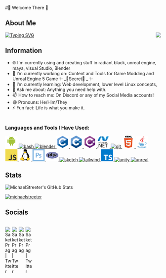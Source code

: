 #🤝 Welcome There 🤝

## About Me

<img align="right" src="https://avatars.githubusercontent.com/u/126300057?v=4"/>

<a href="https://git.io/typing-svg"><img src="https://readme-typing-svg.demolab.com?font=Tillana&weight=600&size=30&duration=3500&pause=600&color=64F744&vCenter=true&width=435&lines=My+name+is+Michael+or+go+as;**m3rk1989**+online.+;I'm+a+self+taught+Software+;Developer%2FLevel+Disgner;from+England+with+a+deep;+interest+in+game+modding%2C;+3D+Graphics%2C+reverse+engineering.;I+am+constantly+learning+and+am;always+open+to+new+adventures." alt="Typing SVG" /></a>

## Information

- 🌐 I'm currently using and creating stuff in radiant black, unreal engine, maya, visual Studio, Blender
- 🔭 I’m currently working on: Content and Tools for Game Modding and Unreal Engine 5 Game ✨ _🤯Secret🤯 _ ✨ 
- 🌱 I’m currently learning: Web development, lower level Linux concepts, 
- 💬 Ask me about: Anything you need help with.
- 📫 How to reach me: On Discord or any of my Social Media accounts!
- 😄 Pronouns: He/Him/They
- ⚡ Fun fact: Life is what you make it.
<br></br>

<h3 align="left">Languages and Tools I Have Used:</h3>
<p align="left"> <a href="https://developer.android.com" target="_blank" rel="noreferrer"> <img src="https://raw.githubusercontent.com/devicons/devicon/master/icons/android/android-original-wordmark.svg" alt="android" width="40" height="40"/> </a> <a href="https://www.gnu.org/software/bash/" target="_blank" rel="noreferrer"> <img src="https://www.vectorlogo.zone/logos/gnu_bash/gnu_bash-icon.svg" alt="bash" width="40" height="40"/> </a> <a href="https://www.blender.org/" target="_blank" rel="noreferrer"> <img src="https://download.blender.org/branding/community/blender_community_badge_white.svg" alt="blender" width="40" height="40"/> </a> <a href="https://www.cprogramming.com/" target="_blank" rel="noreferrer"> <img src="https://raw.githubusercontent.com/devicons/devicon/master/icons/c/c-original.svg" alt="c" width="40" height="40"/> </a> <a href="https://www.w3schools.com/cpp/" target="_blank" rel="noreferrer"> <img src="https://raw.githubusercontent.com/devicons/devicon/master/icons/cplusplus/cplusplus-original.svg" alt="cplusplus" width="40" height="40"/> </a> <a href="https://www.w3schools.com/cs/" target="_blank" rel="noreferrer"> <img src="https://raw.githubusercontent.com/devicons/devicon/master/icons/csharp/csharp-original.svg" alt="csharp" width="40" height="40"/> </a> <a href="https://dotnet.microsoft.com/" target="_blank" rel="noreferrer"> <img src="https://raw.githubusercontent.com/devicons/devicon/master/icons/dot-net/dot-net-original-wordmark.svg" alt="dotnet" width="40" height="40"/> </a> <a href="https://git-scm.com/" target="_blank" rel="noreferrer"> <img src="https://www.vectorlogo.zone/logos/git-scm/git-scm-icon.svg" alt="git" width="40" height="40"/> </a> <a href="https://www.w3.org/html/" target="_blank" rel="noreferrer"> <img src="https://raw.githubusercontent.com/devicons/devicon/master/icons/html5/html5-original-wordmark.svg" alt="html5" width="40" height="40"/> </a> <a href="https://www.java.com" target="_blank" rel="noreferrer"> <img src="https://raw.githubusercontent.com/devicons/devicon/master/icons/java/java-original.svg" alt="java" width="40" height="40"/> </a> <a href="https://developer.mozilla.org/en-US/docs/Web/JavaScript" target="_blank" rel="noreferrer"> <img src="https://raw.githubusercontent.com/devicons/devicon/master/icons/javascript/javascript-original.svg" alt="javascript" width="40" height="40"/> </a> <a href="https://www.linux.org/" target="_blank" rel="noreferrer"> <img src="https://raw.githubusercontent.com/devicons/devicon/master/icons/linux/linux-original.svg" alt="linux" width="40" height="40"/> </a> <a href="https://www.photoshop.com/en" target="_blank" rel="noreferrer"> <img src="https://raw.githubusercontent.com/devicons/devicon/master/icons/photoshop/photoshop-line.svg" alt="photoshop" width="40" height="40"/> </a> <a href="https://www.php.net" target="_blank" rel="noreferrer"> <img src="https://raw.githubusercontent.com/devicons/devicon/master/icons/php/php-original.svg" alt="php" width="40" height="40"/> </a> <a href="https://www.sketch.com/" target="_blank" rel="noreferrer"> <img src="https://www.vectorlogo.zone/logos/sketchapp/sketchapp-icon.svg" alt="sketch" width="40" height="40"/> </a> <a href="https://tailwindcss.com/" target="_blank" rel="noreferrer"> <img src="https://www.vectorlogo.zone/logos/tailwindcss/tailwindcss-icon.svg" alt="tailwind" width="40" height="40"/> </a> <a href="https://www.typescriptlang.org/" target="_blank" rel="noreferrer"> <img src="https://raw.githubusercontent.com/devicons/devicon/master/icons/typescript/typescript-original.svg" alt="typescript" width="40" height="40"/> </a> <a href="https://unity.com/" target="_blank" rel="noreferrer"> <img src="https://www.vectorlogo.zone/logos/unity3d/unity3d-icon.svg" alt="unity" width="40" height="40"/> </a> <a href="https://unrealengine.com/" target="_blank" rel="noreferrer"> <img src="https://raw.githubusercontent.com/kenangundogan/fontisto/036b7eca71aab1bef8e6a0518f7329f13ed62f6b/icons/svg/brand/unreal-engine.svg" alt="unreal" width="40" height="40"/> </a> </p>

## Stats

![MichaelStreeter's GitHub Stats](https://github-readme-stats.vercel.app/api?username=m3rk1989&show_icons=true&hide_border=true)

<p align="left"> <a href="https://github.com/ryo-ma/github-profile-trophy"><img src="https://github-profile-trophy.vercel.app/?username=michaelstreeter" alt="michaelstreeter" /></a> </p>

<!-- <p align="left"> <img src="https://komarev.com/ghpvc/?username=michaelstreeter&label=Profile%20views&color=0e75b6&style=flat" alt="michaelstreeter" /> </p>
<p><img align="left" src="https://github-readme-stats.vercel.app/api/top-langs?username=michaelstreeter&show_icons=true&locale=en&layout=compact" alt="michaelstreeter" /></p>
<p>&nbsp;<img align="center" src="https://github-readme-stats.vercel.app/api?username=michaelstreeter&show_icons=true&locale=en" alt="michaelstreeter" /></p>
<p><img align="center" src="https://github-readme-streak-stats.herokuapp.com/?user=michaelstreeter&" alt="michaelstreeter" /></p> -->

## Socials

<br/>
<a href="https://twitter.com/m3rk1989">
<img align="left" alt="Saket Prag | Twitter" width="22px" src="https://cdn.jsdelivr.net/npm/simple-icons@v3/icons/twitter.svg" />
</a>
<a href="https://www.youtube.com/channel/UCYlyT_VY1G2ZTmgsp-EgtpQ">
<img align="left" alt="Saket Prag | Twitter" width="22px" src="https://cdn.jsdelivr.net/npm/simple-icons@v3/icons/youtube.svg" />
</a>
<a href="https://discord.gg">
<img align="left" alt="Saket Prag" width="22px" src="https://cdn.jsdelivr.net/npm/simple-icons@v3/icons/discord.svg" />
</a>
<a href="https://www.instagram.com/">
<img align="left" alt="Saket Prag | Twitter" width="22px" src="https://cdn.jsdelivr.net/npm/simple-icons@v3/icons/instagram.svg" />
</a>
<br />
